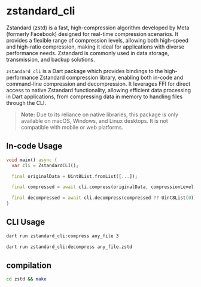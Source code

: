 # zstandard_cli

Zstandard (zstd) is a fast, high-compression algorithm developed by Meta (formerly Facebook) designed for real-time compression scenarios. It provides a flexible range of compression levels, allowing both high-speed and high-ratio compression, making it ideal for applications with diverse performance needs. Zstandard is commonly used in data storage, transmission, and backup solutions.

`zstandard_cli` is a Dart package which provides bindings to the high-performance Zstandard compression library, enabling both in-code and command-line compression and decompression. It leverages FFI for direct access to native Zstandard functionality, allowing efficient data processing in Dart applications, from compressing data in memory to handling files through the CLI.

> **Note:** Due to its reliance on native libraries, this package is only available on macOS, Windows, and Linux desktops. It is not compatible with mobile or web platforms.

## In-code Usage

```dart
void main() async {
  var cli = ZstandardCLI();

  final originalData = Uint8List.fromList([...]);

  final compressed = await cli.compress(originalData, compressionLevel: 3);

  final decompressed = await cli.decompress(compressed ?? Uint8List(0));
}
```

## CLI Usage

```bash
dart run zstandard_cli:compress any_file 3

dart run zstandard_cli:decompress any_file.zstd
```

## compilation

```bash
cd zstd && make
```